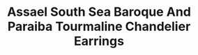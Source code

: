 ---
title: Assael South Sea Baroque And Paraiba Tourmaline Chandelier Earrings
description: 'South Sea Cultured Pearl Baroque Drops, 8 drops ranging from 7.3 - 18.5mm. 186 Diamonds, 14.38 ctw. 207 Paraiba Tourmalines, 2.68 ctw. Set in 18K White Gold.'
specs:
images:
  - image_path: /uploads/assael-south-sea-baroque-and-paraiba-tourmaline-chandelier-earrings.jpg
_category:
order_number: 1
categories:
  - earrings
---